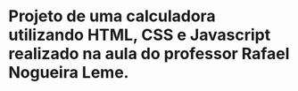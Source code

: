 # Projeto de uma calculadora utilizando HTML, CSS e Javascript realizado na aula do professor Rafael Nogueira Leme.
